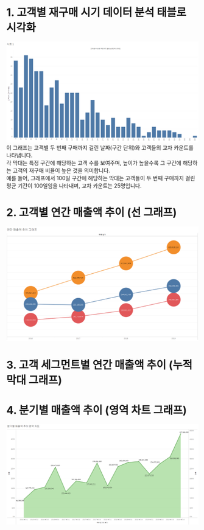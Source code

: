 # 1. 고객별 재구매 시기 데이터 분석 태블로 시각화
![히스토그램](histo.png)
이 그래프는 고객별 두 번째 구매까지 걸린 날짜(구간 단위)와 고객들의 교차 카운트를 나타냅니다. </br>
각 막대는 특정 구간에 해당하는 고객 수를 보여주며, 높이가 높을수록 그 구간에 해당하는 고객의 재구매 비율이 높은 것을 의미합니다. </br>
예를 들어, 그래프에서 100일 구간에 해당하는 막대는 고객들이 두 번째 구매까지 걸린 평균 기간이 100일임을 나타내며, 교차 카운트는 25명입니다.
</br>
# 2. 고객별 연간 매출액 추이 (선 그래프)
![추이그래프](line.png)


# 3. 고객 세그먼트별 연간 매출액 추이 (누적 막대 그래프)

# 4. 분기별 매출액 추이 (영역 차트 그래프)
![영역차트그래프](quarter.png)
